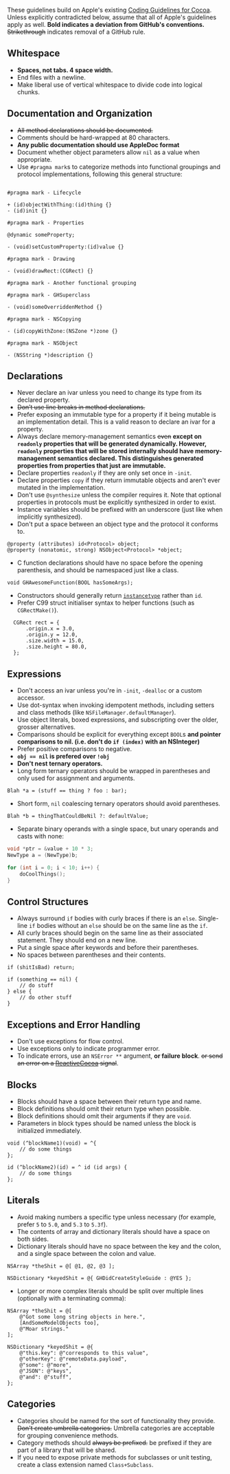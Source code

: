 These guidelines build on Apple's existing [Coding Guidelines for Cocoa](https://developer.apple.com/library/mac/#documentation/Cocoa/Conceptual/CodingGuidelines/CodingGuidelines.html).
Unless explicitly contradicted below, assume that all of Apple's guidelines apply as well. **Bold indicates a deviation from GitHub's conventions.** ~~Strikethrough~~ indicates removal of a GitHub rule.

## Whitespace

 * **Spaces, not tabs. 4 space width.**
 * End files with a newline.
 * Make liberal use of vertical whitespace to divide code into logical chunks.

## Documentation and Organization

 * ~~All method declarations should be documented.~~
 * Comments should be hard-wrapped at 80 characters.
 * **Any public documentation should use AppleDoc format**
 * Document whether object parameters allow `nil` as a value when appropriate.
 * Use `#pragma mark`s to categorize methods into functional groupings and protocol implementations, following this general structure:

```objc

#pragma mark - Lifecycle

+ (id)objectWithThing:(id)thing {}
- (id)init {}

#pragma mark - Properties

@dynamic someProperty;

- (void)setCustomProperty:(id)value {}

#pragma mark - Drawing

- (void)drawRect:(CGRect) {}

#pragma mark - Another functional grouping

#pragma mark - GHSuperclass

- (void)someOverriddenMethod {}

#pragma mark - NSCopying

- (id)copyWithZone:(NSZone *)zone {}

#pragma mark - NSObject

- (NSString *)description {}
```

## Declarations

 * Never declare an ivar unless you need to change its type from its declared property.
 * ~~Don’t use line breaks in method declarations.~~
 * Prefer exposing an immutable type for a property if it being mutable is an implementation detail. This is a valid reason to declare an ivar for a property.
 * Always declare memory-management semantics ~~even~~ **except on `readonly` properties that will be generated dynamically. However, `readonly` properties that will be stored internally should have memory-management semantics declared. This distinguishes generated properties from properties that just are immutable.**
 * Declare properties `readonly` if they are only set once in `-init`.
 * Declare properties `copy` if they return immutable objects and aren't ever mutated in the implementation.
 * Don't use `@synthesize` unless the compiler requires it. Note that optional properties in protocols must be explicitly synthesized in order to exist.
 * Instance variables should be prefixed with an underscore (just like when implicitly synthesized).
 * Don't put a space between an object type and the protocol it conforms to.
 
```objc
@property (attributes) id<Protocol> object;
@property (nonatomic, strong) NSObject<Protocol> *object;
```
 
 * C function declarations should have no space before the opening parenthesis, and should be namespaced just like a class.

```objc
void GHAwesomeFunction(BOOL hasSomeArgs);
```

 * Constructors should generally return [`instancetype`](http://clang.llvm.org/docs/LanguageExtensions.html#related-result-types) rather than `id`.
 * Prefer C99 struct initialiser syntax to helper functions (such as `CGRectMake()`).

```objc
  CGRect rect = { 
      .origin.x = 3.0,
      .origin.y = 12.0, 
      .size.width = 15.0, 
      .size.height = 80.0,
  };
   ```

## Expressions

 * Don't access an ivar unless you're in `-init`, `-dealloc` or a custom accessor.
 * Use dot-syntax when invoking idempotent methods, including setters and class methods (like `NSFileManager.defaultManager`).
 * Use object literals, boxed expressions, and subscripting over the older, grosser alternatives.
 * Comparisons should be explicit for everything except `BOOL`s **and pointer comparisons to nil. (i.e. don't do `if (index)` with an NSInteger)**
 * Prefer positive comparisons to negative.
 * **`obj == nil` is prefered over `!obj`**
 * **Don't nest ternary operators.**
 * Long form ternary operators should be wrapped in parentheses and only used for assignment and arguments.

```objc
Blah *a = (stuff == thing ? foo : bar);
```

* Short form, `nil` coalescing ternary operators should avoid parentheses.

```objc
Blah *b = thingThatCouldBeNil ?: defaultValue;
```

 * Separate binary operands with a single space, but unary operands and casts with none:

```c
void *ptr = &value + 10 * 3;
NewType a = (NewType)b;

for (int i = 0; i < 10; i++) {
    doCoolThings();
}
```

## Control Structures

 * Always surround `if` bodies with curly braces if there is an `else`. Single-line `if` bodies without an `else` should be on the same line as the `if`. 
 * All curly braces should begin on the same line as their associated statement. They should end on a new line.
 * Put a single space after keywords and before their parentheses.
 * No spaces between parentheses and their contents.

```objc
if (shitIsBad) return;

if (something == nil) {
	// do stuff
} else {
	// do other stuff
}
```

## Exceptions and Error Handling

 * Don't use exceptions for flow control.
 * Use exceptions only to indicate programmer error.
 * To indicate errors, use an `NSError **` argument, **or failure block**. ~~or send an error on a [ReactiveCocoa](https://github.com/ReactiveCocoa/ReactiveCocoa) signal~~.

## Blocks

 * Blocks should have a space between their return type and name.
 * Block definitions should omit their return type when possible.
 * Block definitions should omit their arguments if they are `void`.
 * Parameters in block types should be named unless the block is initialized immediately.

```objc
void (^blockName1)(void) = ^{
    // do some things
};

id (^blockName2)(id) = ^ id (id args) {
    // do some things
};
```

## Literals

 * Avoid making numbers a specific type unless necessary (for example, prefer `5` to `5.0`, and `5.3` to `5.3f`).
 * The contents of array and dictionary literals should have a space on both sides.
 * Dictionary literals should have no space between the key and the colon, and a single space between the colon and value.

``` objc
NSArray *theShit = @[ @1, @2, @3 ];

NSDictionary *keyedShit = @{ GHDidCreateStyleGuide : @YES };
```

 * Longer or more complex literals should be split over multiple lines (optionally with a terminating comma):

``` objc
NSArray *theShit = @[
    @"Got some long string objects in here.",
    [AndSomeModelObjects too],
    @"Moar strings."
];

NSDictionary *keyedShit = @{
    @"this.key": @"corresponds to this value",
    @"otherKey": @"remoteData.payload",
    @"some": @"more",
    @"JSON": @"keys",
    @"and": @"stuff",
};
```

## Categories

 * Categories should be named for the sort of functionality they provide. ~~Don't create umbrella categories.~~ Umbrella categories are acceptable for grouping convenience methods.
 * Category methods should ~~always be prefixed.~~ be prefixed if they are part of a library that will be shared.
 * If you need to expose private methods for subclasses or unit testing, create a class extension named `Class+Subclass`.
